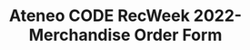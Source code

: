 ---
title: Ateneo CODE RecWeek 2022- Merchandise Order Form
redirect_to: https://forms.gle/LmA4aiLKXLcBnpY47
redirect_from: 
  - /RW22CODEMerch
  - /rw22codemerch
---